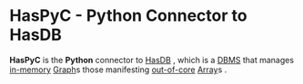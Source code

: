 # HasPyC - Python Connector to HasDB

**HasPyC** is the **Python** connector to
[HasDB](https://github.com/e-wrks/hasdb)
, which is a
[DBMS](https://en.wikipedia.org/wiki/Database#Database_management_system)
that manages
[in-memory](https://en.wikipedia.org/wiki/In-memory_database)
[Graph](https://en.wikipedia.org/wiki/Graph_database)s
those manifesting
[out-of-core](https://en.wikipedia.org/wiki/Out-of-core)
[Array](https://en.wikipedia.org/wiki/Array_DBMS)s
.
